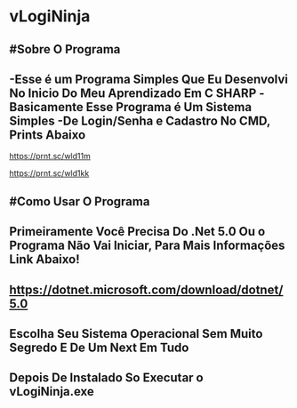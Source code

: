 # vLogiNinja


#Sobre O Programa
-
-Esse é um Programa Simples Que Eu Desenvolvi No Inicio Do Meu Aprendizado Em  C SHARP
-Basicamente Esse Programa é Um Sistema Simples
-De Login/Senha e Cadastro No CMD, Prints Abaixo
-
https://prnt.sc/wld11m

https://prnt.sc/wld1kk


#Como Usar O Programa
-
Primeiramente Você Precisa Do .Net 5.0 Ou o Programa Não Vai Iniciar, Para Mais Informações Link Abaixo!
-
https://dotnet.microsoft.com/download/dotnet/5.0
-
Escolha Seu Sistema Operacional Sem Muito Segredo E De Um Next Em Tudo
-
Depois De Instalado So Executar o vLogiNinja.exe
-
